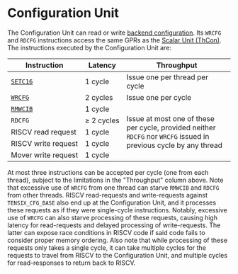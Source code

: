 # Configuration Unit

The Configuration Unit can read or write [backend configuration](BackendConfiguration.md). Its `WRCFG` and `RDCFG` instructions access the same GPRs as the [Scalar Unit (ThCon)](ScalarUnit.md). The instructions executed by the Configuration Unit are:

<table><thead><tr><th>Instruction</th><th>Latency</th><th>Throughput</th></tr></thead>
<tr><td><code><a href="SETC16.md">SETC16</a></code></td><td>1 cycle</td><td>Issue one per thread per cycle</td></tr>
<tr><td><code><a href="WRCFG.md">WRCFG</a></code></td><td>2 cycles</td><td>Issue one per cycle</td></tr>
<tr><td><code><a href="RMWCIB.md">RMWCIB</a></code></td><td>1 cycle</td><td rowspan="5">Issue at most one of these per cycle, provided neither <code>RDCFG</code> nor <code>WRCFG</code> issued in previous cycle by any thread</td></tr>
<tr><td><code>RDCFG</code></td><td>≥&nbsp;2&nbsp;cycles</td></tr>
<tr><td>RISCV&nbsp;read&nbsp;request</td><td>1 cycle</td></tr>
<tr><td>RISCV&nbsp;write&nbsp;request</td><td>1 cycle</td></tr>
<tr><td>Mover&nbsp;write&nbsp;request</td><td>1 cycle</td></tr>
</table>

At most three instructions can be accepted per cycle (one from each thread), subject to the limitations in the "Throughput" column above. Note that excessive use of `WRCFG` from one thread can starve `RMWCIB` and `RDCFG` from other threads. RISCV read-requests and write-requests against `TENSIX_CFG_BASE` also end up at the Configuration Unit, and it processes these requests as if they were single-cycle instructions. Notably, excessive use of `WRCFG` can also starve processing of these requests, causing high latency for read-requests and delayed processing of write-requests. The latter can expose race conditions in RISCV code if said code fails to consider proper memory ordering. Also note that while processing of these requests only takes a single cycle, it can take multiple cycles for the requests to travel from RISCV to the Configuration Unit, and multiple cycles for read-responses to return back to RISCV.
